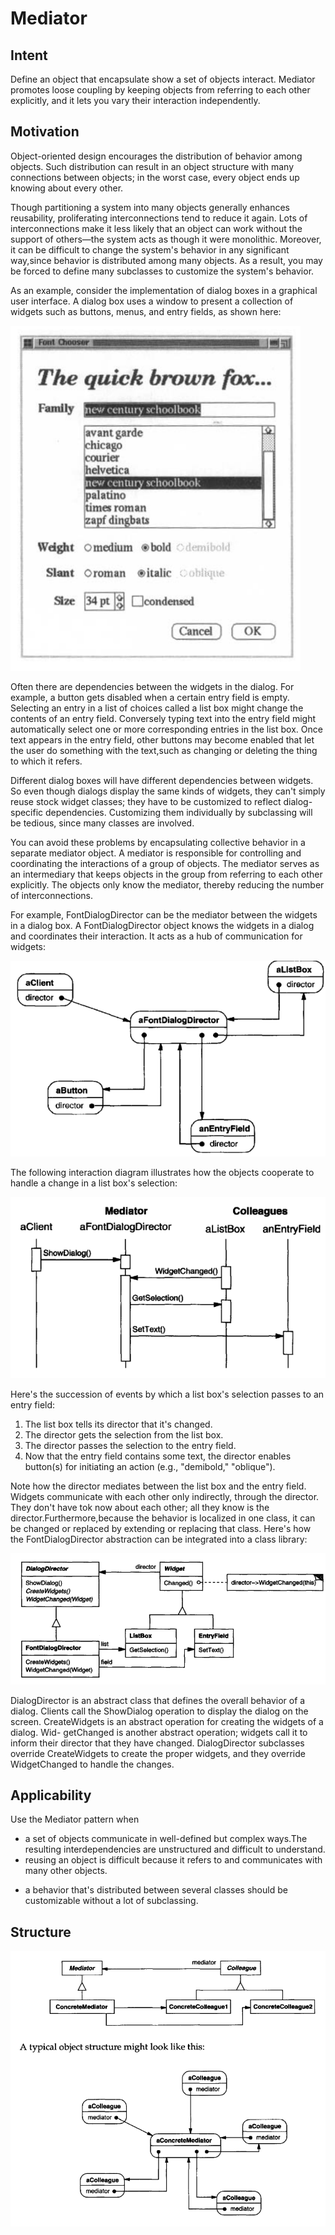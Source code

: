 # Mediator

## Intent

Define an object that encapsulate show a set of objects interact. Mediator promotes
loose coupling by keeping objects from referring to each other explicitly, and it
lets you vary their interaction independently.

## Motivation

Object-oriented design encourages the distribution of behavior among objects.
Such distribution can result in an object structure with many connections between
objects; in the worst case, every object ends up knowing about every other.

Though partitioning a system into many objects generally enhances reusability,
proliferating interconnections tend to reduce it again. Lots of interconnections
make it less likely that an object can work without the support of others—the
system acts as though it were monolithic. Moreover, it can be difficult to change
the system's behavior in any significant way,since behavior is distributed among
many objects. As a result, you may be forced to define many subclasses to 
customize the system's behavior.

As an example, consider the implementation of dialog boxes in a graphical user
interface. A dialog box uses a window to present a collection of widgets such as
buttons, menus, and entry fields, as shown here:

![](docs/_images/img.png)

Often there are dependencies between the widgets in the dialog. For example,
a button gets disabled when a certain entry field is empty. Selecting an entry
in a list of choices called a list box might change the contents of an entry field.
Conversely typing text into the entry field might automatically select one or more
corresponding entries in the list box. Once text appears in the entry field, other
buttons may become enabled that let the user do something with the text,such as
changing or deleting the thing to which it refers.

Different dialog boxes will have different dependencies between widgets. So even
though dialogs display the same kinds of widgets, they can't simply reuse stock
widget classes; they have to be customized to reflect dialog-specific dependencies.
Customizing them individually by subclassing will be tedious, since many classes
are involved.

You can avoid these problems by encapsulating collective behavior in a separate
mediator object. A mediator is responsible for controlling and coordinating the
interactions of a group of objects. The mediator serves as an intermediary that
keeps objects in the group from referring to each other explicitly. The objects only
know the mediator, thereby reducing the number of interconnections.

For example, FontDialogDirector can be the mediator between the widgets in
a dialog box. A FontDialogDirector object knows the widgets in a dialog and
coordinates their interaction. It acts as a hub of communication for widgets:

![](docs/_images/img_1.png)

The following interaction diagram illustrates how the objects cooperate to handle
a change in a list box's selection:

![](docs/_images/img_2.png)

Here's the succession of events by which a list box's selection passes to an entry
field:
1. The list box tells its director that it's changed.
2. The director gets the selection from the list box.
3. The director passes the selection to the entry field.
4. Now that the entry field contains some text, the director enables button(s)
   for initiating an action (e.g., "demibold," "oblique").

Note how the director mediates between the list box and the entry field. Widgets
communicate with each other only indirectly, through the director. They don't 
have tok now about each other; all they know is the director.Furthermore,because
the behavior is localized in one class, it can be changed or replaced by extending
or replacing that class.
Here's how the FontDialogDirector abstraction can be integrated into a class
library:

![](docs/_images/img_3.png)

DialogDirector is an abstract class that defines the overall behavior of a 
dialog. Clients call the ShowDialog operation to display the dialog on the screen.
CreateWidgets is an abstract operation for creating the widgets of a dialog. Wid-
getChanged is another abstract operation; widgets call it to inform their director
that they have changed. DialogDirector subclasses override CreateWidgets to 
create the proper widgets, and they override WidgetChanged to handle the changes.

## Applicability

Use the Mediator pattern when
* a set of objects communicate in well-defined but complex ways.The resulting
interdependencies are unstructured and difficult to understand.
* reusing an object is difficult because it refers to and communicates with many
other objects.
+ a behavior that's distributed between several classes should be customizable
without a lot of subclassing.

## Structure

![](docs/_images/img_4.png)
